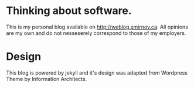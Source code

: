 Thinking about software.
=======================

This is my personal blog available on http://weblog.smirnov.ca. All opinions are my own and do not nesseserely correspond to those of my employers.

# Design

This blog is powered by jekyll and it's design was adapted from Wordpress Theme by Information Architects. 

